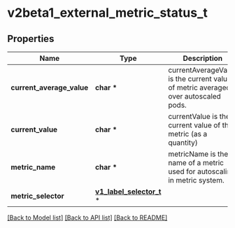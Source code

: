 # v2beta1_external_metric_status_t

## Properties
Name | Type | Description | Notes
------------ | ------------- | ------------- | -------------
**current_average_value** | **char \*** | currentAverageValue is the current value of metric averaged over autoscaled pods. | [optional] 
**current_value** | **char \*** | currentValue is the current value of the metric (as a quantity) | 
**metric_name** | **char \*** | metricName is the name of a metric used for autoscaling in metric system. | 
**metric_selector** | [**v1_label_selector_t**](v1_label_selector.md) \* |  | [optional] 

[[Back to Model list]](../README.md#documentation-for-models) [[Back to API list]](../README.md#documentation-for-api-endpoints) [[Back to README]](../README.md)


